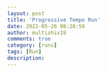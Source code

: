 ```yaml
---
layout: post
title: 'Progressive Tempo Run'
date: 2022-05-26 06:28:59
author: multishiv19
comments: true
category: [runs]
tags: [Run]
description: 
---
```


<div width='100%' class='strava-embed-placeholder' data-embed-type='activity' data-embed-id='7207614998'></div>
<script src='https://strava-embeds.com/embed.js'></script>
